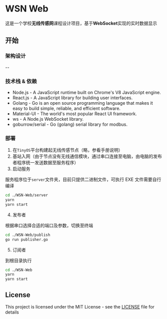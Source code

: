 # WSN Web

这是一个学校**无线传感网**课程设计项目，基于**WebSocket**实现的实时数据显示

## 开始

### 架构设计

--

### 技术栈 & 依赖

* Node.js - A JavaScript runtime built on Chrome's V8 JavaScript engine.
* React.js - A JavaScript library for building user interfaces.
* Golang - Go is an open source programming language that makes it easy to build simple, reliable, and efficient software.
* Material-UI - The world's most popular React UI framework.
* ws - A Node.js WebSocket library.
* goburrow/serial - Go (golang) serial library for modbus.

### 部署

1. 在`TinyOS`平台构建起无线传感节点（略，参看手册说明）
2. 基站入网（由于节点没有无线通信模块，通过串口连接至电脑，由电脑的发布者程序统一发送数据至服务程序）
3. 启动服务

服务程序位于`server`文件夹，目前只提供二进制文件，可执行 EXE 文件需要自行编译

```bash
cd ./WSN-Web/server
yarn
yarn start
```

4. 发布者

根据串口选择合适的端口及参数，切换至终端

```bash
cd ./WSN-Web/publish
go run publisher.go
```

5. 订阅者

到根目录执行

```bash
cd ./WSN-Web
yarn
yarn start
```

## License

This project is licensed under the MIT License - see the [LICENSE](LICENSE) file for details